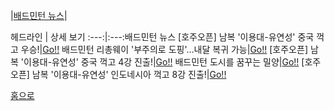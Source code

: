 |[배드민턴 뉴스](http://leechangyong.github.io/2015/06/02/news.html)|

헤드라인 | 상세 보기 
:---:|:---:배드민턴 뉴스 
[호주오픈] 남복 '이용대-유연성' 중국 꺽고 우승!|[Go!!](http://leechangyong.github.io/2015/05/31/Newspost1.html)
배드민턴 리총웨이 '부주의로 도핑'…내달 복귀 가능|[Go!!](http://leechangyong.github.io/2015/05/31/Newspost3.html)
[호주오픈] 남복 '이용대-유연성' 중국 꺽고 4강 진출!|[Go!!](http://leechangyong.github.io/2015/05/31/Newspost5.html)
배드민턴 도시를 꿈꾸는 밀양|[Go!!](http://leechangyong.github.io/2015/05/31/Newspost4.html)
[호주오픈] 남복 '이용대-유연성' 인도네시아 꺽고 8강 진출!|[Go!!](http://leechangyong.github.io/2015/05/31/Newspost2.html)


[홈으로](http://leechangyong.github.io)

